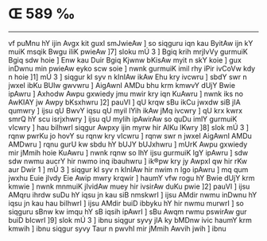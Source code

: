 # Œ 589 ‰
---
vf puMnu hY ijin Avgx kit guxI smJwieAw ] so siqguru iqn kau ByitAw
ijn kY muiK msqik Bwgu iliK pwieAw ]7] sloku mÚ 3 ] Bgiq krih
mrjIvVy gurmuiK Bgiq sdw hoie ] Enw kau Duir Bgiq Kjwnw bKisAw
myit n skY koie ] gux inDwnu min pwieAw eyko scw soie ] nwnk gurmuiK
imil rhy iPir ivCoVw kdy n hoie ]1] mÚ 3 ] siqgur kI syv n kInIAw
ikAw Ehu kry ivcwru ] sbdY swr n jwxeI ibKu BUlw gwvwru ] AigAwnI
AMDu bhu krm kmwvY dUjY Bwie ipAwru ] Axhodw Awpu gxwiedy jmu mwir kry
iqn KuAwru ] nwnk iks no AwKIAY jw Awpy bKsxhwru ]2] pauVI ] qU
krqw sBu ikCu jwxdw siB jIA qumwry ] ijsu qU BwvY iqsu qU myil lYih
ikAw jMq ivcwry ] qU krx kwrx smrQ hY scu isrjxhwry ] ijsu qU mylih
ipAwirAw so quDu imlY gurmuiK vIcwry ] hau bilhwrI siqgur Awpxy ijin
myrw hir AlKu lKwry ]8] slok mÚ 3 ] rqnw pwrKu jo hovY su rqnw kry
vIcwru ] rqnw swr n jwxeI AigAwnI AMDu AMDwru ] rqnu gurU kw sbdu hY
bUJY bUJxhwru ] mUrK Awpu gxwiedy mir jMmih hoie KuAwru ] nwnk rqnw so
lhY ijsu gurmuiK lgY ipAwru ] sdw sdw nwmu aucrY hir nwmo inq ibauhwru
] ik®pw kry jy AwpxI qw hir rKw aur Dwir 1 ] mÚ 3 ] siqgur kI syv n
kInIAw hir nwim n lgo ipAwru ] mq qum jwxhu Euie jIvdy Eie Awip
mwry krqwir ] haumY vfw rogu hY Bwie dUjY krm kmwie ] nwnk mnmuiK
jIvidAw muey hir ivsirAw duKu pwie ]2] pauVI ] ijsu AMqru ihrdw suDu
hY iqsu jn kau siB nmskwrI ] ijsu AMdir nwmu inDwnu hY iqsu jn kau
hau bilhwrI ] ijsu AMdir buiD ibbyku hY hir nwmu murwrI ] so siqguru
sBnw kw imqu hY sB iqsih ipAwrI ] sBu Awqm rwmu pswirAw gur buiD
bIcwrI ]9] slok mÚ 3 ] ibnu siqgur syvy jIA ky bMDnw ivic haumY krm
kmwih ] ibnu siqgur syvy Taur n pwvhI mir jMmih Awvih jwih ] ibnu
####
